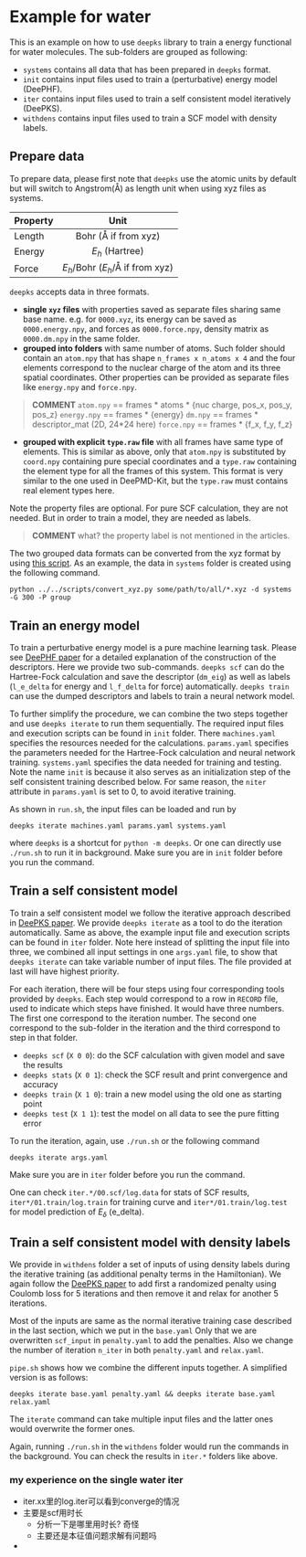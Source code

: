 # Example for water

This is an example on how to use `deepks` library to train a energy functional for water molecules. The sub-folders are grouped as following:

- `systems` contains all data that has been prepared in `deepks` format.
- `init` contains input files used to train a (perturbative) energy model (DeePHF).
- `iter` contains input files used to train a self consistent model iteratively (DeePKS).
- `withdens` contains input files used to train a SCF model with density labels.


## Prepare data

To prepare data, please first note that `deepks` use the atomic units by default but will switch to Angstrom(Å) as length unit when using xyz files as systems. 

Property | Unit
---	     | :---:
Length	 | Bohr (Å if from xyz)
Energy	 | $E_h$ (Hartree)
Force	   | $E_h$/Bohr ($E_h$/Å if from xyz)

`deepks` accepts data in three formats. 

- **single `xyz` files** with properties saved as separate files sharing same base name.
  e.g. for `0000.xyz`, its energy can be saved as `0000.energy.npy`, and forces as `0000.force.npy`, density matrix as `0000.dm.npy` in the same folder.
- **grouped into folders** with same number of atoms. 
  Such folder should contain an `atom.npy` that has shape `n_frames x n_atoms x 4` and the four elements correspond to the nuclear charge of the atom and its three spatial coordinates.
  Other properties can be provided as separate files like `energy.npy` and `force.npy`.
> **COMMENT**
> `atom.npy` == frames *  atoms * {nuc charge, pos_x, pos_y, pos_z}
> `energy.npy` == frames * {energy}
> `dm.npy`  == frames * descriptor_mat (2D, 24\*24 here)
> `force.npy` == frames * {f_x, f_y, f_z}

- **grouped with explicit `type.raw` file** with all frames have same type of elements.
  This is similar as above, only that `atom.npy` is substituted by `coord.npy` containing pure special coordinates and a `type.raw` containing the element type for all the frames of this system. This format is very similar to the one used in DeePMD-Kit, but the `type.raw` must contains real element types here.

Note the property files are optional. For pure SCF calculation, they are not needed. But in order to train a model, they are needed as labels.
> **COMMENT**
> what? the property label is not mentioned in the articles.


The two grouped data formats can be converted from the xyz format by using [this script](../../scripts/convert_xyz.py). As an example, the data in `systems` folder is created using the following command.
```
python ../../scripts/convert_xyz.py some/path/to/all/*.xyz -d systems -G 300 -P group
```


## Train an energy model

To train a perturbative energy model is a pure machine learning task. Please see [DeePHF paper](https://arxiv.org/pdf/2005.00169.pdf) for a detailed explanation of the construction of the descriptors. Here we provide two sub-commands. `deepks scf` can do the Hartree-Fock calculation and save the descriptor (`dm_eig`) as well as labels (`l_e_delta` for energy and `l_f_delta` for force) automatically. `deepks train` can use the dumped descriptors and labels to train a neural network model.

To further simplify the procedure, we can combine the two steps together and use `deepks iterate` to run them sequentially. The required input files and execution scripts can be found in `init` folder. There `machines.yaml` specifies the resources needed for the calculations. `params.yaml` specifies the parameters needed for the Hartree-Fock calculation and neural network training. `systems.yaml` specifies the data needed for training and testing. Note the name `init` is because it also serves as an initialization step of the self consistent training described below. For same reason, the `niter` attribute in `params.yaml` is set to 0, to avoid iterative training.

As shown in `run.sh`, the input files can be loaded and run by 
```
deepks iterate machines.yaml params.yaml systems.yaml
```
where `deepks` is a shortcut for `python -m deepks`. Or one can directly use `./run.sh` to run it in background. Make sure you are in `init` folder before you run the command.


## Train a self consistent model

To train a self consistent model we follow the iterative approach described in [DeePKS paper](https://arxiv.org/pdf/2008.00167.pdf). We provide `deepks iterate` as a tool to do the iteration automatically. Same as above, the example input file and execution scripts can be found in `iter` folder. Note here instead of splitting the input file into three, we combined all input settings in one `args.yaml` file, to show that `deepks iterate` can take variable number of input files. The file provided at last will have highest priority.

For each iteration, there will be four steps using four corresponding tools provided by `deepks`. Each step would correspond to a row in `RECORD` file, used to indicate which steps have finished. It would have three numbers. The first one correspond to the iteration number. The second one correspond to the sub-folder in the iteration and the third correspond to step in that folder.

- `deepks scf` (`X 0 0`): do the SCF calculation with given model and save the results
- `deepks stats` (`X 0 1`): check the SCF result and print convergence and accuracy
- `deepks train` (`X 1 0`): train a new model using the old one as starting point
- `deepks test` (`X 1 1`): test the model on all data to see the pure fitting error

To run the iteration, again, use `./run.sh` or the following command
```
deepks iterate args.yaml
```
Make sure you are in `iter` folder before you run the command.

One can check `iter.*/00.scf/log.data` for stats of SCF results, `iter*/01.train/log.train` for training curve and `iter*/01.train/log.test` for model prediction of $E_\delta$ (e_delta).


## Train a self consistent model with density labels

We provide in `withdens` folder a set of inputs of using density labels during the iterative training (as additional penalty terms in the Hamiltonian). We again follow the [DeePKS paper](https://arxiv.org/pdf/2008.00167.pdf) to add first a randomized penalty using Coulomb loss for 5 iterations and then remove it and relax for another 5 iterations.

Most of the inputs are same as the normal iterative training case described in the last section, which we put in the `base.yaml` Only that we are overwritten `scf_input` in `penalty.yaml` to add the penalties. Also we change the number of iteration `n_iter` in both `penalty.yaml` and `relax.yaml`.

`pipe.sh` shows how we combine the different inputs together. A simplified version is as follows:
```
deepks iterate base.yaml penalty.yaml && deepks iterate base.yaml relax.yaml
```
The `iterate` command can take multiple input files and the latter ones would overwrite the former ones.

Again, running `./run.sh` in the `withdens` folder would run the commands in the background. You can check the results in `iter.*` folders like above.

### my experience on the single water iter
- iter.xx里的log.iter可以看到converge的情况
- 主要是scf用时长
	- 分析一下是哪里用时长? 奇怪
	- 主要还是本征值问题求解有问题吗
- 